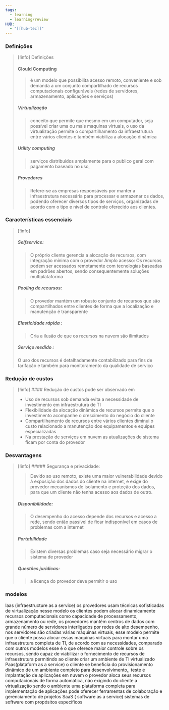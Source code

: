 ```yaml
---
tags:
  - learning
  - learning/review
HUB:
  - "[[hub-tec]]"
---
```

### Definições

>[!info] Definições
> #### Clould Computing
>> é um modelo que possibilita acesso remoto,  conveniente e sob demanda a um conjunto compartilhado de recursos computacionais configuráveis (redes de servidores, armazenamento, aplicações e serviços)
> ##### Virtualização 
>> conceito que permite que mesmo em um computador, seja possível criar uma ou mais maquinas virtuais, o uso da virtualização permite o compartilhamento da infraestrutura entre vários clientes e também viabiliza a alocação dinâmica
>##### Utility computing
>>  serviços distribuidos amplamente para o publico geral com pagamento baseado no uso, 
> ##### Provedores
>> Refere-se as empresas responsáveis por manter a infraestrutura necessária para processar e armazenar os dados, podendo oferecer diversos tipos de serviços, organizadas de acordo com o tipo e nível de controle oferecido aos clientes. 


### Características essenciais 

>[!info] 
>##### Selfservice: 
>>O próprio cliente gerencia a alocação de recursos, com integração mínima com o provedor Amplo acesso: Os recursos podem ser acessados remotamente com tecnologias baseadas em padrões abertos, sendo consequentemente soluções multiplataforma
>
> ##### Pooling de recursos:
>> O provedor mantém um robusto conjunto de recursos que são compartilhados entre clientes de forma que a localização e manutenção é transparente
> ##### Elasticidade rápida : 
>>Cria a ilusão de que os recursos na nuvem são ilimitados
> ##### Serviço medido : 
> O uso dos recursos é detalhadamente contabilizado para fins de tarifação e também para monitoramento da qualidade de serviço 

### Redução de custos 

>[!info] #### Redução de custos pode ser observado em
> - Uso de recursos sob demanda evita  a necessidade de investimento em infraestrutura de TI
> - Flexibilidade da alocação dinâmica de recursos permite que o investimento acompanhe o crescimento do negócio do cliente
> - Compartilhamento de recursos entre vários clientes diminui o custo relacionado a manutenção dos equipamentos e equipes especializadas
> - Na prestação de serviços em nuvem as atualizações de sistema ficam por conta do provedor 


### Desvantagens

>[!info] ##### Segurança e privacidade: 
>>Devido ao uso remoto, existe uma maior vulnerabilidade devido à exposição dos dados do cliente na internet, e exige do provedor mecanismos de isolamento e proteção dos dados, para que um cliente não tenha acesso aos dados de outro.
> ##### Disponibilidade: 
> > O desempenho do acesso depende dos recursos e acesso a rede, sendo então passível de ficar indisponível em casos de problemas com a internet
> ##### Portabilidade
>> Existem diversas problemas caso seja necessário migrar o sistema de provedor
> ##### Questões jurídicas: 
>>a licença do provedor deve permitir o uso


### modelos

Iaas (infraestructure as a service)
os provedores usam técnicas sofisticadas de virtualização
nesse modelo os clientes podem alocar dinamicamente recursos computacionais como capacidade de processamento, armazenamento ou rede, os provedores mantêm centros de dados com grande número de servidores interligados por redes de alto desempenho, nos servidores são criadas várias máquinas virtuais, esse modelo permite que o cliente possa alocar essas maquinas virtuais para montar uma infraestrutura completa de TI, de acordo com as necessidades,
comparado com outros modelos esse é o que oferece maior controle sobre os recursos, sendo capaz de viabilizar o fornecimento de recursos de infraestrutura permitindo ao cliente criar um ambiente de TI virtualizado
Paas(plataform as a service)
o cliente se beneficia do provisionamento dinâmico de um ambiente completo para desenvolvimento,, teste e implantação de aplicações em nuvem
o provedor aloca seus recursos computacionais de forma automática, não exigindo do cliente a virtualização
sendo o ambiente uma plataforma completa para implementação de aplicações
pode oferecer ferramentas de colaboração e gerenciamento de projetos
SaaS ( software as a service)
sistemas de software com propósitos específicos 